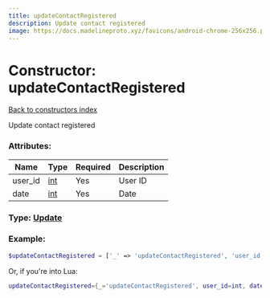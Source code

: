 ```yaml
---
title: updateContactRegistered
description: Update contact registered
image: https://docs.madelineproto.xyz/favicons/android-chrome-256x256.png
---
```

# Constructor: updateContactRegistered  
[Back to constructors index](index.md)



Update contact registered

### Attributes:

| Name     |    Type       | Required | Description |
|----------|---------------|----------|-------------|
|user\_id|[int](../types/int.md) | Yes|User ID|
|date|[int](../types/int.md) | Yes|Date|



### Type: [Update](../types/Update.md)


### Example:

```php
$updateContactRegistered = ['_' => 'updateContactRegistered', 'user_id' => int, 'date' => int];
```  


Or, if you're into Lua:

```lua
updateContactRegistered={_='updateContactRegistered', user_id=int, date=int}

```



